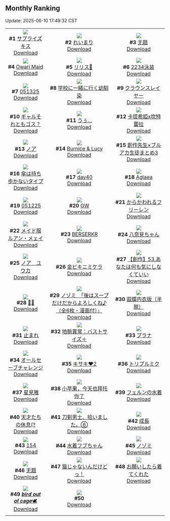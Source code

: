 ## Monthly Ranking
Update: 2025-06-10 17:49:32 CST

|      |      |      |
| :----: | :----: | :----: |
| ![](https://i.pixiv.re/c/240x480/img-master/img/2025/05/13/00/00/23/130344168_p0_master1200.jpg)<br>**#1** [サプライズキス](https://www.pixiv.net/artworks/130344168)<br>[Download](https://i.pixiv.re/img-original/img/2025/05/13/00/00/23/130344168_p0.png) | ![](https://i.pixiv.re/c/240x480/img-master/img/2025/05/13/04/30/01/130350644_p0_master1200.jpg)<br>**#2** [れいまり](https://www.pixiv.net/artworks/130350644)<br>[Download](https://i.pixiv.re/img-original/img/2025/05/13/04/30/01/130350644_p0.jpg) | ![](https://i.pixiv.re/c/240x480/img-master/img/2025/05/13/16/04/23/130361482_p0_master1200.jpg)<br>**#3** [无题](https://www.pixiv.net/artworks/130361482)<br>[Download](https://i.pixiv.re/img-original/img/2025/05/13/16/04/23/130361482_p0.png) |
| ![](https://i.pixiv.re/c/240x480/img-master/img/2025/05/13/16/31/55/130361940_p0_master1200.jpg)<br>**#4** [Owari Maid](https://www.pixiv.net/artworks/130361940)<br>[Download](https://i.pixiv.re/img-original/img/2025/05/13/16/31/55/130361940_p0.jpg) | ![](https://i.pixiv.re/c/240x480/img-master/img/2025/05/13/00/08/46/130344823_p0_master1200.jpg)<br>**#5** [リリス🖤](https://www.pixiv.net/artworks/130344823)<br>[Download](https://i.pixiv.re/img-original/img/2025/05/13/00/08/46/130344823_p0.jpg) | ![](https://i.pixiv.re/c/240x480/img-master/img/2025/05/13/20/24/01/130368608_p0_master1200.jpg)<br>**#6** [2234泳装](https://www.pixiv.net/artworks/130368608)<br>[Download](https://i.pixiv.re/img-original/img/2025/05/13/20/24/01/130368608_p0.jpg) |
| ![](https://i.pixiv.re/c/240x480/img-master/img/2025/05/13/23/35/46/130376260_p0_master1200.jpg)<br>**#7** [051325](https://www.pixiv.net/artworks/130376260)<br>[Download](https://i.pixiv.re/img-original/img/2025/05/13/23/35/46/130376260_p0.jpg) | ![](https://i.pixiv.re/c/240x480/img-master/img/2025/05/13/17/47/02/130363587_p0_master1200.jpg)<br>**#8** [学校に一緒に行く幼馴染](https://www.pixiv.net/artworks/130363587)<br>[Download](https://i.pixiv.re/img-original/img/2025/05/13/17/47/02/130363587_p0.png) | ![](https://i.pixiv.re/c/240x480/img-master/img/2025/05/13/18/08/18/130364333_p0_master1200.jpg)<br>**#9** [クラウンスレイヤー](https://www.pixiv.net/artworks/130364333)<br>[Download](https://i.pixiv.re/img-original/img/2025/05/13/18/08/18/130364333_p0.jpg) |
| ![](https://i.pixiv.re/c/240x480/img-master/img/2025/05/12/00/00/24/130309644_p0_master1200.jpg)<br>**#10** [ギャルそれともゴス？](https://www.pixiv.net/artworks/130309644)<br>[Download](https://i.pixiv.re/img-original/img/2025/05/12/00/00/24/130309644_p0.png) | ![](https://i.pixiv.re/c/240x480/img-master/img/2025/05/13/21/47/49/130371792_p0_master1200.jpg)<br>**#11** [うぅ…](https://www.pixiv.net/artworks/130371792)<br>[Download](https://i.pixiv.re/img-original/img/2025/05/13/21/47/49/130371792_p0.jpg) | ![](https://i.pixiv.re/c/240x480/img-master/img/2025/05/12/18/00/07/130330225_p0_master1200.jpg)<br>**#12** [卡提希婭x坎特蕾拉](https://www.pixiv.net/artworks/130330225)<br>[Download](https://i.pixiv.re/img-original/img/2025/05/12/18/00/07/130330225_p0.jpg) |
| ![](https://i.pixiv.re/c/240x480/img-master/img/2025/05/13/16/04/26/130361483_p0_master1200.jpg)<br>**#13** [ノア](https://www.pixiv.net/artworks/130361483)<br>[Download](https://i.pixiv.re/img-original/img/2025/05/13/16/04/26/130361483_p0.png) | ![](https://i.pixiv.re/c/240x480/img-master/img/2025/05/13/18/45/03/130365271_p0_master1200.jpg)<br>**#14** [Burnice & Lucy](https://www.pixiv.net/artworks/130365271)<br>[Download](https://i.pixiv.re/img-original/img/2025/05/13/18/45/03/130365271_p0.png) | ![](https://i.pixiv.re/c/240x480/img-master/img/2025/05/12/17/30/16/130329468_p0_master1200.jpg)<br>**#15** [創作先生×ブルアカ生徒まとめ3](https://www.pixiv.net/artworks/130329468)<br>[Download](https://i.pixiv.re/img-original/img/2025/05/12/17/30/16/130329468_p0.png) |
| ![](https://i.pixiv.re/c/240x480/img-master/img/2025/05/13/00/00/12/130344082_p0_master1200.jpg)<br>**#16** [傘は持ち歩かないタイプ](https://www.pixiv.net/artworks/130344082)<br>[Download](https://i.pixiv.re/img-original/img/2025/05/13/00/00/12/130344082_p0.jpg) | ![](https://i.pixiv.re/c/240x480/img-master/img/2025/05/13/00/49/33/130346294_p0_master1200.jpg)<br>**#17** [day40](https://www.pixiv.net/artworks/130346294)<br>[Download](https://i.pixiv.re/img-original/img/2025/05/13/00/49/33/130346294_p0.jpg) | ![](https://i.pixiv.re/c/240x480/img-master/img/2025/05/17/16/34/18/130358033_p0_master1200.jpg)<br>**#18** [Aglaea](https://www.pixiv.net/artworks/130358033)<br>[Download](https://i.pixiv.re/img-original/img/2025/05/17/16/34/18/130358033_p0.jpg) |
| ![](https://i.pixiv.re/c/240x480/img-master/img/2025/05/12/23/13/35/130341974_p0_master1200.jpg)<br>**#19** [051225](https://www.pixiv.net/artworks/130341974)<br>[Download](https://i.pixiv.re/img-original/img/2025/05/12/23/13/35/130341974_p0.jpg) | ![](https://i.pixiv.re/c/240x480/img-master/img/2025/05/11/00/17/16/130267395_p0_master1200.jpg)<br>**#20** [GW](https://www.pixiv.net/artworks/130267395)<br>[Download](https://i.pixiv.re/img-original/img/2025/05/11/00/17/16/130267395_p0.png) | ![](https://i.pixiv.re/c/240x480/img-master/img/2025/05/12/00/00/22/130309636_p0_master1200.jpg)<br>**#21** [からかわれるフリーレン](https://www.pixiv.net/artworks/130309636)<br>[Download](https://i.pixiv.re/img-original/img/2025/05/12/00/00/22/130309636_p0.png) |
| ![](https://i.pixiv.re/c/240x480/img-master/img/2025/05/12/20/24/00/130335058_p0_master1200.jpg)<br>**#22** [メイド服ルアン・メェイ](https://www.pixiv.net/artworks/130335058)<br>[Download](https://i.pixiv.re/img-original/img/2025/05/12/20/24/00/130335058_p0.jpg) | ![](https://i.pixiv.re/c/240x480/img-master/img/2025/05/13/00/30/03/130345641_p0_master1200.jpg)<br>**#23** [BERSERKR](https://www.pixiv.net/artworks/130345641)<br>[Download](https://i.pixiv.re/img-original/img/2025/05/13/00/30/03/130345641_p0.jpg) | ![](https://i.pixiv.re/c/240x480/img-master/img/2025/05/15/01/25/37/130414815_p0_master1200.jpg)<br>**#24** [八奈見ちゃん](https://www.pixiv.net/artworks/130414815)<br>[Download](https://i.pixiv.re/img-original/img/2025/05/15/01/25/37/130414815_p0.png) |
| ![](https://i.pixiv.re/c/240x480/img-master/img/2025/05/13/15/38/53/130361054_p0_master1200.jpg)<br>**#25** [ノア　ユウカ](https://www.pixiv.net/artworks/130361054)<br>[Download](https://i.pixiv.re/img-original/img/2025/05/13/15/38/53/130361054_p0.jpg) | ![](https://i.pixiv.re/c/240x480/img-master/img/2025/05/13/17/56/06/130363762_p0_master1200.jpg)<br>**#26** [金ビキニミケラ](https://www.pixiv.net/artworks/130363762)<br>[Download](https://i.pixiv.re/img-original/img/2025/05/13/17/56/06/130363762_p0.jpg) | ![](https://i.pixiv.re/c/240x480/img-master/img/2025/05/13/20/00/58/130367851_p0_master1200.jpg)<br>**#27** [【創作】53.あなたは何も気にしなくていい](https://www.pixiv.net/artworks/130367851)<br>[Download](https://i.pixiv.re/img-original/img/2025/05/13/20/00/58/130367851_p0.jpg) |
| ![](https://i.pixiv.re/c/240x480/img-master/img/2025/05/14/00/00/08/130377267_p0_master1200.jpg)<br>**#28** [💙💙](https://www.pixiv.net/artworks/130377267)<br>[Download](https://i.pixiv.re/img-original/img/2025/05/14/00/00/08/130377267_p0.png) | ![](https://i.pixiv.re/c/240x480/img-master/img/2025/05/11/08/00/10/130277344_p0_master1200.jpg)<br>**#29** [ノゾミ　「後はスープだけだからよろしくね♪（全6枚・漫画付）」](https://www.pixiv.net/artworks/130277344)<br>[Download](https://i.pixiv.re/img-original/img/2025/05/11/08/00/10/130277344_p0.jpg) | ![](https://i.pixiv.re/c/240x480/img-master/img/2025/05/13/22/31/42/130373674_p0_master1200.jpg)<br>**#30** [遐蝶内衣版（半脱）](https://www.pixiv.net/artworks/130373674)<br>[Download](https://i.pixiv.re/img-original/img/2025/05/13/22/31/42/130373674_p0.jpg) |
| ![](https://i.pixiv.re/c/240x480/img-master/img/2025/05/12/00/00/20/130309613_p0_master1200.jpg)<br>**#31** [止まれ](https://www.pixiv.net/artworks/130309613)<br>[Download](https://i.pixiv.re/img-original/img/2025/05/12/00/00/20/130309613_p0.png) | ![](https://i.pixiv.re/c/240x480/img-master/img/2025/05/12/21/30/01/130337664_p0_master1200.jpg)<br>**#32** [地脈異常：バストサイズ＋](https://www.pixiv.net/artworks/130337664)<br>[Download](https://i.pixiv.re/img-original/img/2025/05/12/21/30/01/130337664_p0.jpg) | ![](https://i.pixiv.re/c/240x480/img-master/img/2025/05/11/15/00/02/130287585_p0_master1200.jpg)<br>**#33** [プラナ](https://www.pixiv.net/artworks/130287585)<br>[Download](https://i.pixiv.re/img-original/img/2025/05/11/15/00/02/130287585_p0.png) |
| ![](https://i.pixiv.re/c/240x480/img-master/img/2025/05/12/18/35/28/130331446_p0_master1200.jpg)<br>**#34** [オールセーブチャレンジ](https://www.pixiv.net/artworks/130331446)<br>[Download](https://i.pixiv.re/img-original/img/2025/05/12/18/35/28/130331446_p0.jpg) | ![](https://i.pixiv.re/c/240x480/img-master/img/2025/05/11/12/59/10/130284323_p0_master1200.jpg)<br>**#35** [キサキ❤2](https://www.pixiv.net/artworks/130284323)<br>[Download](https://i.pixiv.re/img-original/img/2025/05/11/12/59/10/130284323_p0.png) | ![](https://i.pixiv.re/c/240x480/img-master/img/2025/05/11/00/00/27/130266319_p0_master1200.jpg)<br>**#36** [トリプルミク](https://www.pixiv.net/artworks/130266319)<br>[Download](https://i.pixiv.re/img-original/img/2025/05/11/00/00/27/130266319_p0.png) |
| ![](https://i.pixiv.re/c/240x480/img-master/img/2025/05/14/12/39/47/130391208_p0_master1200.jpg)<br>**#37** [星見雅](https://www.pixiv.net/artworks/130391208)<br>[Download](https://i.pixiv.re/img-original/img/2025/05/14/12/39/47/130391208_p0.jpg) | ![](https://i.pixiv.re/c/240x480/img-master/img/2025/05/13/14/35/56/130359992_p0_master1200.jpg)<br>**#38** [小苹果，今天也拜托你了](https://www.pixiv.net/artworks/130359992)<br>[Download](https://i.pixiv.re/img-original/img/2025/05/13/14/35/56/130359992_p0.jpg) | ![](https://i.pixiv.re/c/240x480/img-master/img/2025/05/15/00/00/15/130411600_p0_master1200.jpg)<br>**#39** [フェルンの水着](https://www.pixiv.net/artworks/130411600)<br>[Download](https://i.pixiv.re/img-original/img/2025/05/15/00/00/15/130411600_p0.png) |
| ![](https://i.pixiv.re/c/240x480/img-master/img/2025/05/11/19/33/23/130297009_p0_master1200.jpg)<br>**#40** [天才たちの休息(?](https://www.pixiv.net/artworks/130297009)<br>[Download](https://i.pixiv.re/img-original/img/2025/05/11/19/33/23/130297009_p0.png) | ![](https://i.pixiv.re/c/240x480/img-master/img/2025/05/13/22/31/58/130373686_p0_master1200.jpg)<br>**#41** [刀剣男士、拾いました。⑥](https://www.pixiv.net/artworks/130373686)<br>[Download](https://i.pixiv.re/img-original/img/2025/05/13/22/31/58/130373686_p0.jpg) | ![](https://i.pixiv.re/c/240x480/img-master/img/2025/05/11/00/07/48/130266987_p0_master1200.jpg)<br>**#42** [成長](https://www.pixiv.net/artworks/130266987)<br>[Download](https://i.pixiv.re/img-original/img/2025/05/11/00/07/48/130266987_p0.jpg) |
| ![](https://i.pixiv.re/c/240x480/img-master/img/2025/05/11/17/38/44/130292563_p0_master1200.jpg)<br>**#43** [154](https://www.pixiv.net/artworks/130292563)<br>[Download](https://i.pixiv.re/img-original/img/2025/05/11/17/38/44/130292563_p0.jpg) | ![](https://i.pixiv.re/c/240x480/img-master/img/2025/05/13/00/02/45/130344494_p0_master1200.jpg)<br>**#44** [水着フブちゃん](https://www.pixiv.net/artworks/130344494)<br>[Download](https://i.pixiv.re/img-original/img/2025/05/13/00/02/45/130344494_p0.png) | ![](https://i.pixiv.re/c/240x480/img-master/img/2025/05/11/03/49/21/130273667_p0_master1200.jpg)<br>**#45** [ノゾミ](https://www.pixiv.net/artworks/130273667)<br>[Download](https://i.pixiv.re/img-original/img/2025/05/11/03/49/21/130273667_p0.png) |
| ![](https://i.pixiv.re/c/240x480/img-master/img/2025/05/13/21/47/37/130371779_p0_master1200.jpg)<br>**#46** [无题](https://www.pixiv.net/artworks/130371779)<br>[Download](https://i.pixiv.re/img-original/img/2025/05/13/21/47/37/130371779_p0.jpg) | ![](https://i.pixiv.re/c/240x480/img-master/img/2025/05/13/19/30/01/130366732_p0_master1200.jpg)<br>**#47** [猫じゃないんだけどっ！](https://www.pixiv.net/artworks/130366732)<br>[Download](https://i.pixiv.re/img-original/img/2025/05/13/19/30/01/130366732_p0.jpg) | ![](https://i.pixiv.re/c/240x480/img-master/img/2025/05/12/17/09/40/130329036_p0_master1200.jpg)<br>**#48** [お願いしたら着てくれた](https://www.pixiv.net/artworks/130329036)<br>[Download](https://i.pixiv.re/img-original/img/2025/05/12/17/09/40/130329036_p0.jpg) |
| ![](https://i.pixiv.re/c/240x480/img-master/img/2025/05/13/00/00/09/130344063_p0_master1200.jpg)<br>**#49** [𝒃𝒊𝒓𝒅 𝒐𝒖𝒕 𝒐𝒇 𝒄𝒂𝒈𝒆🕊️](https://www.pixiv.net/artworks/130344063)<br>[Download](https://i.pixiv.re/img-original/img/2025/05/13/00/00/09/130344063_p0.png) | ![](https://s.pximg.net/common/images/limit_unviewable_s.png)<br>**#50** [](https://www.pixiv.net/artworks/130298745)<br>[Download](https://s.pximg.net/common/images/limit_unviewable_s.png) |
|      |
